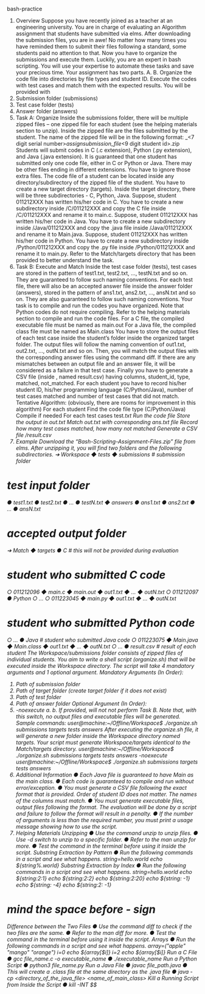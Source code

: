 bash-practice
1. Overview
Suppose you have recently joined as a teacher at an engineering university. You are in charge of evaluating an Algorithm assignment that
students have submitted via elms. After downloading the submission files, you are in awe! No matter how many times you have reminded them
to submit their files following a standard, some students paid no attention to that. Now you have to organize the submissions and execute them.
Luckily, you are an expert in bash scripting. You will use your expertise to automate these tasks and save your precious time.
Your assignment has two parts.
A. B. Organize the code file into directories by file types and student ID.
Execute the codes with test cases and match them with the expected results.
You will be provided with
1. Submission folder (submissions)
2. Test case folder (tests)
3. Answer folder (answers)
2. Task A: Organize
Inside the submissions folder, there will be multiple zipped files – one zipped file for each student (see the helping materials section to unzip).
Inside the zipped file are the files submitted by the student. The name of the zipped file will be in the following format:
<Full Name>_<7 digit serial number>_assignsubmission_file_<9 digit student id>.zip
Students will submit codes in C (.c extension), Python (.py extension), and Java (.java extension). It is guaranteed that one student has
submitted only one code file, either in C or Python or Java. There may be other files ending in different extensions. You have to ignore those
extra files. The code file of a student can be located inside any directory/subdirectory of the zipped file of the student.
You have to create a new target directory (targets). Inside the target directory, there will be three subdirectories - C, Python, Java.
Suppose, student 011212XXX has written his/her code in C. You have to create a new subdirectory inside <target
directory>/C/011212XXX and copy the C file inside <target directory>/C/011212XXX and rename it to main.c.
Suppose, student 011212XXX has written his/her code in Java. You have to create a new subdirectory inside <target
directory>/Java/011212XXX and copy the .java file inside <target directory>/Java/011212XXX and rename it to Main.java.
Suppose, student 011212XXX has written his/her code in Python. You have to create a new subdirectory inside
<target directory>/Python/011212XXX and copy the .py file inside <target directory>/Python/011212XXX and rename it to main.py.
Refer to the Match/targets directory that has been provided to better understand the task.
3. Task B: Execute and Match
Inside the test case folder (tests), test cases are stored in the pattern of test1.txt, test2.txt, …, testN.txt and so on. They are guaranteed to
follow such naming conventions.
For each test file, there will also be an accepted answer file inside the answer folder (answers), stored in the pattern of ans1.txt, ans2.txt, …,
ansN.txt and so on. They are also guaranteed to follow such naming conventions.
Your task is to compile and run the codes you have organized. Note that Python codes do not require compiling. Refer to the helping materials
section to compile and run the code files.
For a C file, the compiled executable file must be named as main.out
For a Java file, the compiled class file must be named as Main.class
You have to store the output files of each test case inside the student’s folder inside the organized target folder. The output files will follow the
naming convention of out1.txt, out2.txt, …, outN.txt and so on.
Then, you will match the output files with the corresponding answer files using the command diff. If there are any mismatches between an
output file and an answer file, it will be considered as a failure in that test case.
Finally you have to generate a CSV file (inside <target directory>, named result.csv) having columns, student_id, type, matched,
not_matched. For each student you have to record his/her student ID, his/her programming language (C/Python/Java), number of test cases
matched and number of test cases that did not match.
Tentative Algorithm: (obviously, there are rooms for improvement in this algorithm)
For each student
Find the code file type (C/Python/Java)
Compile if needed
For each test cases test<i>.txt
Run the code file
Store the output in out<i>.txt
Match out<i>.txt with corresponding ans<i>.txt file
Record how many test cases matched, how many not matched
Generate a CSV file <target directory>/result.csv
4. Example
Download the “Bash-Scripting-Assignment-Files.zip” file from elms. After unzipping it, you will find two folders and the following
subdirectories.
➔ Workspace
◆ tests ◆ submissions # submission folder
# test input folder
● test1.txt
● test2.txt
● …
● testN.txt
◆ answers ● ans1.txt
● ans2.txt
● …
● ansN.txt
# accepted output folder
➔ Match
◆ targets ● C # this will not be provided during evaluation
# student who submitted C code
○ 011212096
◆ main.c
◆ main.out
◆ out1.txt
◆ …
◆ outN.txt
○ 011212097
● Python ○ …
○ 011223045
◆ main.py
◆ out1.txt
◆ …
◆ outN.txt
# student who submitted Python code
○ …
● Java # student who submitted Java code
○ 011223075
◆ Main.java
◆ Main.class
◆ out1.txt
◆ …
◆ outN.txt
○ …
● result.csv # result of each student
The Workspace/submissions folder consists of zipped files of individual students.
You aim to write a shell script (organize.sh) that will be executed inside the Workspace directory. The script will take 4 mandatory arguments
and 1 optional argument.
Mandatory Arguments (In Order):
1. Path of submission folder
2. Path of target folder (create target folder if it does not exist)
3. Path of test folder
4. Path of answer folder
Optional Argument (In Order):
1. -noexecute
a. b. If provided, will not not perform Task B.
Note that, with this switch, no output files and executable files will be generated.
Sample commands:
user@machine:~/Offline/Workspace$ ./organize.sh submissions targets tests answers
After executing the organize.sh file, it will generate a new folder inside the Workspace directory named targets. Your script must generate
Workspace/targets identical to the Match/targets directory.
user@machine:~/Offline/Workspace$ ./organize.sh submissions targets tests answers -noexecute
user@machine:~/Offline/Workspace$ ./organize.sh submissions targets tests answers
5. Additional Information
● Each Java file is guaranteed to have Main as the main class.
● Each code is guaranteed to compile and run without error/exception.
● You must generate a CSV file following the exact format that is provided. Order of student ID does not matter. The names of the
columns must match.
● You must generate executable files, output files following the format. The evaluation will be done by a script and failure to follow the
format will result in a penalty.
● If the number of arguments is less than the required number, you must print a usage message showing how to use the script.
6. Helping Materials
Unzipping
● Use the command unzip to unzip files.
● Use -d switch to unzip to a specific folder.
● Refer to the man unzip for more.
● Test the command in the terminal before using it inside the script.
Substring Extraction by Pattern
● Run the following commands in a script and see what happens.
string=hello.world
echo ${string%.world}
Substring Extraction by Index
● Run the following commands in a script and see what happens.
string=hello.world
echo ${string:2:1}
echo ${string:2:2}
echo ${string:2:20}
echo ${string: -1} echo ${string: -4}
echo ${string:2: -1}
# mind the space before - sign
Difference between the Two Files
● Use the command diff to check if the two files are the same.
● Refer to the man diff for more.
● Test the command in the terminal before using it inside the script.
Arrays
● Run the following commands in a script and see what happens.
array=("apple" "mango" "orange")
i=0
echo ${array[$i]}
i=2
echo ${array[$i]}
Run a C File
● gcc file_name.c -o executable_name
● ./executable_name
Run a Python Script
● python3 file_name.py
Run a Java File
● javac file_path.java
● This will create a .class file at the same directory as the .java file
● java -cp <directory_of_the_java_file> <name_of_main_class>
Kill a Running Script from Inside the Script
● kill -INT $$